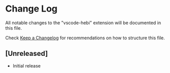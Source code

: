 # Change Log

All notable changes to the "vscode-hebi" extension will be documented in this file.

Check [Keep a Changelog](http://keepachangelog.com/) for recommendations on how to structure this file.

## [Unreleased]

- Initial release